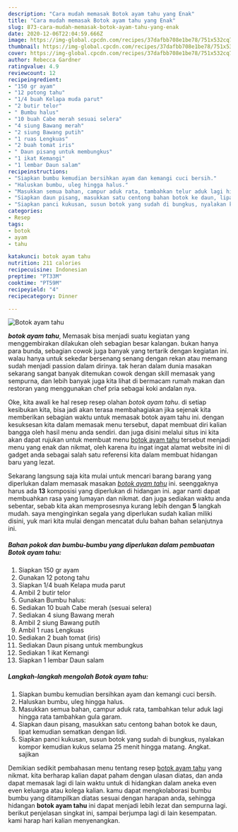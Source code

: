 ```yaml
---
description: "Cara mudah memasak Botok ayam tahu yang Enak"
title: "Cara mudah memasak Botok ayam tahu yang Enak"
slug: 873-cara-mudah-memasak-botok-ayam-tahu-yang-enak
date: 2020-12-06T22:04:59.666Z
image: https://img-global.cpcdn.com/recipes/37dafbb708e1be78/751x532cq70/botok-ayam-tahu-foto-resep-utama.jpg
thumbnail: https://img-global.cpcdn.com/recipes/37dafbb708e1be78/751x532cq70/botok-ayam-tahu-foto-resep-utama.jpg
cover: https://img-global.cpcdn.com/recipes/37dafbb708e1be78/751x532cq70/botok-ayam-tahu-foto-resep-utama.jpg
author: Rebecca Gardner
ratingvalue: 4.9
reviewcount: 12
recipeingredient:
- "150 gr ayam"
- "12 potong tahu"
- "1/4 buah Kelapa muda parut"
- "2 butir telor"
- " Bumbu halus"
- "10 buah Cabe merah sesuai selera"
- "4 siung Bawang merah"
- "2 siung Bawang putih"
- "1 ruas Lengkuas"
- "2 buah tomat iris"
- " Daun pisang untuk membungkus"
- "1 ikat Kemangi"
- "1 lembar Daun salam"
recipeinstructions:
- "Siapkan bumbu kemudian bersihkan ayam dan kemangi cuci bersih."
- "Haluskan bumbu, uleg hingga halus."
- "Masukkan semua bahan, campur aduk rata, tambahkan telur aduk lagi hingga rata tambahkan gula garam."
- "Siapkan daun pisang, masukkan satu centong bahan botok ke daun, lipat kemudian sematkan dengan lidi."
- "Siapkan panci kukusan, susun botok yang sudah di bungkus, nyalakan kompor kemudian kukus selama 25 menit hingga matang. Angkat. sajikan"
categories:
- Resep
tags:
- botok
- ayam
- tahu

katakunci: botok ayam tahu 
nutrition: 211 calories
recipecuisine: Indonesian
preptime: "PT33M"
cooktime: "PT59M"
recipeyield: "4"
recipecategory: Dinner

---
```



![Botok ayam tahu](https://img-global.cpcdn.com/recipes/37dafbb708e1be78/751x532cq70/botok-ayam-tahu-foto-resep-utama.jpg)

<b><i>botok ayam tahu</i></b>, Memasak bisa menjadi suatu kegiatan yang menggembirakan dilakukan oleh sebagian besar kalangan. bukan hanya para bunda, sebagian cowok juga banyak yang tertarik dengan kegiatan ini. walau hanya untuk sekedar bersenang senang dengan rekan atau memang sudah menjadi passion dalam dirinya. tak heran dalam dunia masakan sekarang sangat banyak ditemukan cowok dengan skill memasak yang sempurna, dan lebih banyak juga kita lihat di bermacam rumah makan dan restoran yang menggunakan chef pria sebagai koki andalan nya.

Oke, kita awali ke hal resep resep olahan <i>botok ayam tahu</i>. di setiap kesibukan kita, bisa jadi akan terasa membahagiakan jika sejenak kita memberikan sebagian waktu untuk memasak botok ayam tahu ini. dengan kesuksesan kita dalam memasak menu tersebut, dapat membuat diri kalian bangga oleh hasil menu anda sendiri. dan juga disini melalui situs ini kita akan dapat rujukan untuk membuat menu <u>botok ayam tahu</u> tersebut menjadi menu yang enak dan nikmat, oleh karena itu ingat ingat alamat website ini di gadget anda sebagai salah satu referensi kita dalam membuat hidangan baru yang lezat.




Sekarang langsung saja kita mulai untuk mencari barang barang yang diperlukan dalam memasak masakan <u><i>botok ayam tahu</i></u> ini. seenggaknya harus ada <b>13</b> komposisi yang diperlukan di hidangan ini. agar nanti dapat membuahkan rasa yang lumayan dan nikmat. dan juga sediakan waktu anda sebentar, sebab kita akan memprosesnya kurang lebih dengan <b>5</b> langkah mudah. saya menginginkan segala yang diperlukan sudah kalian miliki disini, yuk mari kita mulai dengan mencatat dulu bahan bahan selanjutnya ini.

<!--inarticleads1-->

##### Bahan pokok dan bumbu-bumbu yang diperlukan dalam pembuatan Botok ayam tahu:

1. Siapkan 150 gr ayam
1. Gunakan 12 potong tahu
1. Siapkan 1/4 buah Kelapa muda parut
1. Ambil 2 butir telor
1. Gunakan  Bumbu halus:
1. Sediakan 10 buah Cabe merah (sesuai selera)
1. Sediakan 4 siung Bawang merah
1. Ambil 2 siung Bawang putih
1. Ambil 1 ruas Lengkuas
1. Sediakan 2 buah tomat (iris)
1. Sediakan  Daun pisang untuk membungkus
1. Sediakan 1 ikat Kemangi
1. Siapkan 1 lembar Daun salam




<!--inarticleads2-->

##### Langkah-langkah mengolah Botok ayam tahu:

1. Siapkan bumbu kemudian bersihkan ayam dan kemangi cuci bersih.
1. Haluskan bumbu, uleg hingga halus.
1. Masukkan semua bahan, campur aduk rata, tambahkan telur aduk lagi hingga rata tambahkan gula garam.
1. Siapkan daun pisang, masukkan satu centong bahan botok ke daun, lipat kemudian sematkan dengan lidi.
1. Siapkan panci kukusan, susun botok yang sudah di bungkus, nyalakan kompor kemudian kukus selama 25 menit hingga matang. Angkat. sajikan




Demikian sedikit pembahasan menu tentang resep <u>botok ayam tahu</u> yang nikmat. kita berharap kalian dapat paham dengan ulasan diatas, dan anda dapat memasak lagi di lain waktu untuk di hidangkan dalam aneka even even keluarga atau kolega kalian. kamu dapat mengkolaborasi bumbu bumbu yang ditampilkan diatas sesuai dengan harapan anda, sehingga hidangan <b>botok ayam tahu</b> ini dapat menjadi lebih lezat dan sempurna lagi. berikut penjelasan singkat ini, sampai berjumpa lagi di lain kesempatan. kami harap hari kalian menyenangkan.
